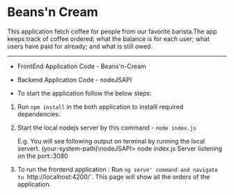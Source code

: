 # Beans'n Cream

This application fetch coffee for people from our favorite barista.The app keeps track of coffee ordered; what the balance is for each user; what users have paid for already; and what is still owed.

***************************************************************************************************************************************
* FrontEnd Application Code - Beans'n-Cream
* Backend Application Code - nodeJSAPI

* To start the application follow the below steps:

1. Run ``npm install`` in the both application to installl required dependencies.

2. Start the local nodejs server by this command - `node index.js` 

   E.g. You will see following output on terminal by running the local servert.
        (your-system-path)\nodeJSAPI> node index.js
        Server listening on the port::3080

3. To run the frontend application :
    Run `ng serve' command and navigate to `http://localhost:4200/`. This page will show all the orders of the application.